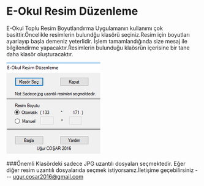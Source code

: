 # E-Okul Resim Düzenleme
E-Okul Toplu Resim Boyutlandırma
Uygulamanın kullanımı çok basittir.Öncelikle resimlerin bulundğu klasörü seçiniz.Resim için boyutları ayarlayıp başla demeniz yeterlidir.
İşlem tamamlandığında size mesaj ile bilgilendirme yapacaktır.Resimlerin bulunduğu klaösrün içerisine bir tane daha klasör oluşturacaktır.

![image](https://raw.githubusercontent.com/ugurcosar/eokulresimduzenleme/master/1.png)

###Önemli
Klasördeki sadece JPG uzantılı dosyaları seçmektedir.
Eğer diğer resim uzantılı dosyalarıda seçmek istiyorsanız.İletişime geçebilirsiniz --- ugur.cosar2016@gmail.com
